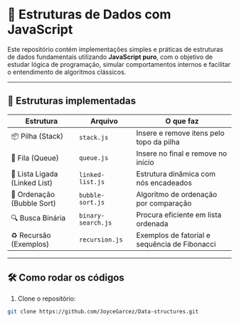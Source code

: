 # 🧠 Estruturas de Dados com JavaScript

Este repositório contém implementações simples e práticas de estruturas de dados fundamentais utilizando **JavaScript puro**, com o objetivo de estudar lógica de programação, simular comportamentos internos e facilitar o entendimento de algoritmos clássicos.

---

## 🚀 Estruturas implementadas

| Estrutura       | Arquivo         | O que faz                                        |
|-----------------|-----------------|--------------------------------------------------|
| 📦 Pilha (Stack)         | `stack.js`        | Insere e remove itens pelo topo da pilha         |
| 🎯 Fila (Queue)           | `queue.js`        | Insere no final e remove no início               |
| 🔗 Lista Ligada (Linked List) | `linked-list.js`  | Estrutura dinâmica com nós encadeados            |
| 🫧 Ordenação (Bubble Sort) | `bubble-sort.js`  | Algoritmo de ordenação por comparação            |
| 🔍 Busca Binária          | `binary-search.js`| Procura eficiente em lista ordenada              |
| ♻️ Recursão (Exemplos)    | `recursion.js`    | Exemplos de fatorial e sequência de Fibonacci    |

---

## 🛠️ Como rodar os códigos

1. Clone o repositório:
```bash
git clone https://github.com/JoyceGarcez/Data-structures.git
